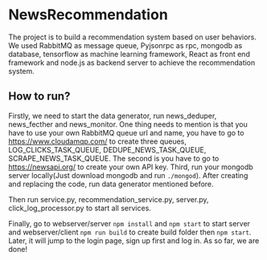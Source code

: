 # NewsRecommendation
The project is to build a recommendation system based on user behaviors. We used RabbitMQ as message queue, Pyjsonrpc as rpc, mongodb as database, tensorflow as machine learning framework, React as front end framework and node.js as backend server to achieve the recommendation system.

## How to run?
Firstly, we need to start the data generator, run news_deduper, news_fecther and news_monitor. One thing needs to mention is that you have to use your own RabbitMQ queue url and name, you have to go to https://www.cloudamqp.com/ to create three queues, LOG_CLICKS_TASK_QUEUE, DEDUPE_NEWS_TASK_QUEUE, SCRAPE_NEWS_TASK_QUEUE. The second is you have to go to https://newsapi.org/ to create your own API key. Third, run your mongodb server locally(Just download mongodb and run `./mongod`). After creating and replacing the code, run data generator mentioned before. 

Then run service.py, recommendation_service.py, server.py, click_log_processor.py to start all services.

Finally, go to webserver/server `npm install` and `npm start` to start server and webserver/client `npm run build` to create build folder then `npm start`. Later, it will jump to the login page, sign up first and log in. As so far, we are done!
